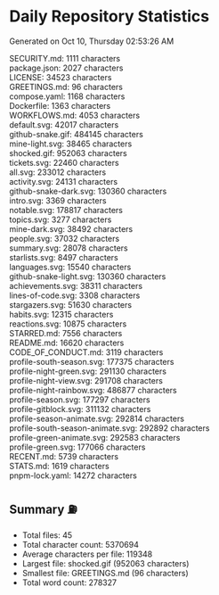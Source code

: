 # Daily Repository Statistics 
Generated on Oct 10, Thursday 02:53:26 AM  

SECURITY.md: 1111 characters  
package.json: 2027 characters  
LICENSE: 34523 characters  
GREETINGS.md: 96 characters  
compose.yaml: 1168 characters  
Dockerfile: 1363 characters  
WORKFLOWS.md: 4053 characters  
default.svg: 42017 characters  
github-snake.gif: 484145 characters  
mine-light.svg: 38465 characters  
shocked.gif: 952063 characters  
tickets.svg: 22460 characters  
all.svg: 233012 characters  
activity.svg: 24131 characters  
github-snake-dark.svg: 130360 characters  
intro.svg: 3369 characters  
notable.svg: 178817 characters  
topics.svg: 3277 characters  
mine-dark.svg: 38492 characters  
people.svg: 37032 characters  
summary.svg: 28078 characters  
starlists.svg: 8497 characters  
languages.svg: 15540 characters  
github-snake-light.svg: 130360 characters  
achievements.svg: 38311 characters  
lines-of-code.svg: 3308 characters  
stargazers.svg: 51630 characters  
habits.svg: 12315 characters  
reactions.svg: 10875 characters  
STARRED.md: 7556 characters  
README.md: 16620 characters  
CODE_OF_CONDUCT.md: 3119 characters  
profile-south-season.svg: 177375 characters  
profile-night-green.svg: 291130 characters  
profile-night-view.svg: 291708 characters  
profile-night-rainbow.svg: 486877 characters  
profile-season.svg: 177297 characters  
profile-gitblock.svg: 311132 characters  
profile-season-animate.svg: 292814 characters  
profile-south-season-animate.svg: 292892 characters  
profile-green-animate.svg: 292583 characters  
profile-green.svg: 177066 characters  
RECENT.md: 5739 characters  
STATS.md: 1619 characters  
pnpm-lock.yaml: 14272 characters  

## Summary ⛽  
- Total files: 45  
- Total character count: 5370694  
- Average characters per file: 119348  
- Largest file: shocked.gif (952063 characters)  
- Smallest file: GREETINGS.md (96 characters)  
- Total word count: 278327  
